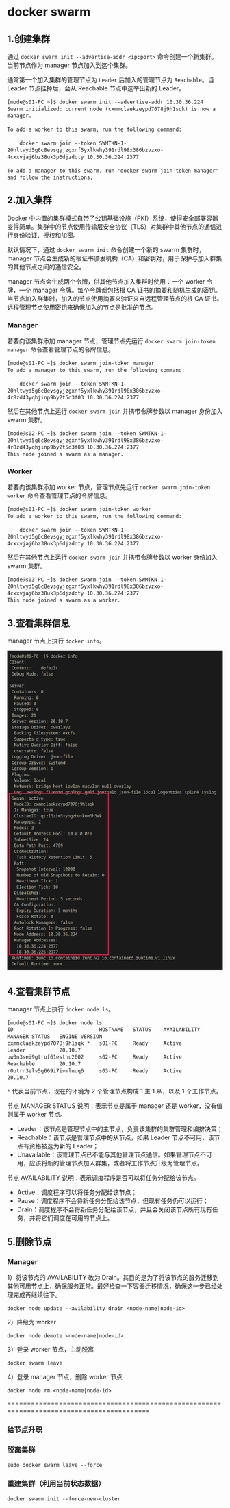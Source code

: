 # docker swarm

## 1.创建集群

通过 `docker swarm init --advertise-addr <ip:port>` 命令创建一个新集群。当前节点作为 manager 节点加入到这个集群。

通常第一个加入集群的管理节点为 `Leader` 后加入的管理节点为 `Reachable`。当 Leader 节点挂掉后，会从 Reachable 节点中选举出新的 Leader。

```
[mode@s01-PC ~]$ docker swarm init --advertise-addr 10.30.36.224
Swarm initialized: current node (cxmmclaekzeypd7078j9h1sqk) is now a manager.

To add a worker to this swarm, run the following command:

    docker swarm join --token SWMTKN-1-20hltwyd5g6c8evsgyjzgxnf5yxlkwhy391rdl98x386bzvzxo-4cxxvjaj6bz38uk3p6djzdoty 10.30.36.224:2377

To add a manager to this swarm, run 'docker swarm join-token manager' and follow the instructions.
```

## 2.加入集群

Docker 中内置的集群模式自带了公钥基础设施（PKI）系统，使得安全部署容器变得简单。集群中的节点使用传输层安全协议（TLS）对集群中其他节点的通信进行身份验证、授权和加密。

默认情况下，通过 `docker swarm init` 命令创建一个新的 swarm 集群时，manager 节点会生成新的根证书颁发机构（CA）和密钥对，用于保护与加入群集的其他节点之间的通信安全。

manager 节点会生成两个令牌，供其他节点加入集群时使用：一个 worker 令牌，一个 manager 令牌。每个令牌都包括根 CA 证书的摘要和随机生成的密钥。当节点加入群集时，加入的节点使用摘要来验证来自远程管理节点的根 CA 证书。远程管理节点使用密钥来确保加入的节点是批准的节点。

### Manager

若要向该集群添加 manager 节点，管理节点先运行 `docker swarm join-token manager` 命令查看管理节点的令牌信息。

```
[mode@s01-PC ~]$ docker swarm join-token manager
To add a manager to this swarm, run the following command:

    docker swarm join --token SWMTKN-1-20hltwyd5g6c8evsgyjzgxnf5yxlkwhy391rdl98x386bzvzxo-4r8zd43yqhjinp9by2t5d3f03 10.30.36.224:2377
```

然后在其他节点上运行 `docker swarm join` 并携带令牌参数以 manager 身份加入 swarm 集群。

```
[mode@s02-PC ~]$ docker swarm join --token SWMTKN-1-20hltwyd5g6c8evsgyjzgxnf5yxlkwhy391rdl98x386bzvzxo-4r8zd43yqhjinp9by2t5d3f03 10.30.36.224:2377
This node joined a swarm as a manager.
```

### Worker 

若要向该集群添加 worker 节点，管理节点先运行 `docker swarm join-token worker` 命令查看管理节点的令牌信息。

```
[mode@s01-PC ~]$ docker swarm join-token worker
To add a worker to this swarm, run the following command:

    docker swarm join --token SWMTKN-1-20hltwyd5g6c8evsgyjzgxnf5yxlkwhy391rdl98x386bzvzxo-4cxxvjaj6bz38uk3p6djzdoty 10.30.36.224:2377
```

然后在其他节点上运行 `docker swarm join` 并携带令牌参数以 worker 身份加入 swarm 集群。

```
[mode@s03-PC ~]$ docker swarm join --token SWMTKN-1-20hltwyd5g6c8evsgyjzgxnf5yxlkwhy391rdl98x386bzvzxo-4cxxvjaj6bz38uk3p6djzdoty 10.30.36.224:2377
This node joined a swarm as a worker.
```

## 3.查看集群信息

manager 节点上执行 `docker info`。

![docker swarm 集群信息](https://github.com/chengyayu/technote/blob/main/004-%E5%AE%B9%E5%99%A8%E6%8A%80%E6%9C%AF/docker/static/docker_info_for_swarm.png)

## 4.查看集群节点

manager 节点上执行 `docker node ls`。

```
[mode@s01-PC ~]$ docker node ls
ID                            HOSTNAME   STATUS    AVAILABILITY   MANAGER STATUS   ENGINE VERSION
cxmmclaekzeypd7078j9h1sqk *   s01-PC     Ready     Active         Leader           20.10.7
uw3n3sei9gtrof61esthu2602     s02-PC     Ready     Active         Reachable        20.10.7
r0utrn3elv5g669i7ivmluuq6     s03-PC     Ready     Active                          20.10.7
```
 
`*` 代表当前节点，现在的环境为 2 个管理节点构成 1 主 1 从，以及 1 个工作节点。

节点 MANAGER STATUS 说明：表示节点是属于 manager 还是 worker，没有值则属于 worker 节点。
- Leader：该节点是管理节点中的主节点，负责该集群的集群管理和编排决策；
- Reachable：该节点是管理节点中的从节点，如果 Leader 节点不可用，该节点有资格被选为新的 Leader；
- Unavailable：该管理节点已不能与其他管理节点通信。如果管理节点不可用，应该将新的管理节点加入群集，或者将工作节点升级为管理节点。

节点 AVAILABILITY 说明：表示调度程序是否可以将任务分配给该节点。
- Active：调度程序可以将任务分配给该节点；
- Pause：调度程序不会将新任务分配给该节点，但现有任务仍可以运行；
- Drain：调度程序不会将新任务分配给该节点，并且会关闭该节点所有现有任务，并将它们调度在可用的节点上。

## 5.删除节点

### Manager 

1）将该节点的 AVAILABILITY 改为 Drain。其目的是为了将该节点的服务迁移到其他可用节点上，确保服务正常。最好检查一下容器迁移情况，确保这一步已经处理完成再继续往下。

```
docker node update --avilability drain <node-name|node-id>
```

2）降级为 worker
```
docker node demote <node-name|node-id>
```

3）登录 worker 节点，主动脱离

```
docker swarm leave
```

4）登录 manager 节点，删除 worker 节点

```
docker node rm <node-name|node-id>
```










==========================================================================================



### 给节点升职

### 脱离集群

```
sudo docker swarm leave --force
```


### 重建集群（利用当前状态数据）

```
docker swarm init --force-new-cluster
```
